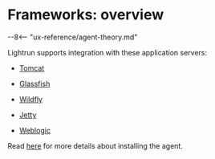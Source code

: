 # Frameworks: overview

--8<-- "ux-reference/agent-theory.md"

Lightrun supports integration with these application servers:

- [Tomcat](tomcat.md)

- [Glassfish](glassfish.md)

- [Wildfly](wildfly.md)

- [Jetty](jetty.md)

- [Weblogic](weblogic.md)

Read [here](install.md) for more details about installing the agent.